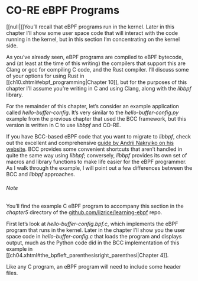 # CO-RE eBPF Programs

[[null|]]You’ll recall that eBPF programs run in the kernel. Later in this chapter I’ll show some user space code that will interact with the code running in the kernel, but in this section I’m concentrating on the kernel side.

As you’ve already seen, eBPF programs are compiled to eBPF bytecode, and (at least at the time of this writing) the compilers that support this are Clang or gcc for compiling C code, and the Rust compiler. I’ll discuss some of your options for using Rust in [[ch10.xhtml#ebpf_programming|Chapter 10]], but for the purposes of this chapter I’ll assume you’re writing in C and using Clang, along with the _libbpf_ library.

For the remainder of this chapter, let’s consider an example application called _hello-buffer-config_. It’s very similar to the _hello-buffer-config.py_ example from the previous chapter that used the BCC framework, but this version is written in C to use _libbpf_ and CO-RE.

If you have BCC-based eBPF code that you want to migrate to _libbpf_, check out the excellent and comprehensive [guide by Andrii Nakryiko on his website](https://oreil.ly/iWDcv). BCC provides some convenient shortcuts that aren’t handled in quite the same way using _libbpf_; conversely, _libbpf_ provides its own set of macros and library functions to make life easier for the eBPF programmer. As I walk through the example, I will point out a few differences between the BCC and _libbpf_ approaches.

###### Note

You’ll find the example C eBPF program to accompany this section in the _chapter5_ directory of the [github.com/lizrice/learning-ebpf](https://github.com/lizrice/learning-ebpf) repo.

First let’s look at _hello-buffer-config.bpf.c_, which implements the eBPF program that runs in the kernel. Later in the chapter I’ll show you the user space code in _hello-buffer-config.c_ that loads the program and displays output, much as the Python code did in the BCC implementation of this example in [[ch04.xhtml#the_bpfleft_parenthesisright_parenthesi|Chapter 4]].

Like any C program, an eBPF program will need to include some header files.